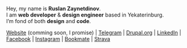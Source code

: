 Hey, my name is **Ruslan Zaynetdinov**.\
I am **web developer** & **design engineer** based in Yekaterinburg.\
I’m fond of both **design** and **code**.

[Website](https://theruslan.ru/) (comming soon, I promise) |  [Telegram](https://t.me/theruslan) | [Drupal.org](https://www.drupal.org/u/theruslan) | [LinkedIn](https://www.linkedin.com/in/ruslanzaynetdinov) | [Facebook](https://www.facebook.com/theruslan.ru/) | [Instagram](https://instagram.com/theruslan) | [Bookmate](https://bookmate.com/@TheRuslan) | [Strava](https://www.strava.com/athletes/theruslan)


<!--
Here are some ideas to get you started:
- 🌱 I’m currently learning ...
- 👯 I’m looking to collaborate on ...
- 🤔 I’m looking for help with ...
- 💬 Ask me about ...
- 📫 How to reach me: ...
- 😄 Pronouns: ...
- ⚡ Fun fact: ...
-->
